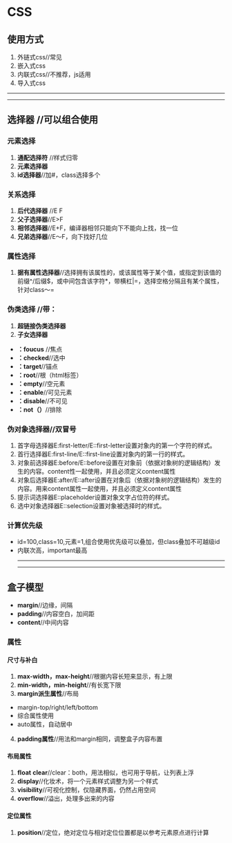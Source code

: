 # CSS
## 使用方式
1. 外链式css//常见
2. 嵌入式css
3. 内联式css//不推荐，js适用
4. 导入式css
***
***
## 选择器 //可以组合使用
### 元素选择
1.  **通配选择符** //样式归零
2. **元素选择器**
3. **id选择器**//加#，class选择多个
### 关系选择
1. **后代选择器** //E F
2. **父子选择器**//E>F
3. **相邻选择器**//E+F，编译器相邻只能向下不能向上找，找一位
4. **兄弟选择器**//E～F，向下找好几位
### 属性选择
1. **据有属性选择器**//选择拥有该属性的，或该属性等于某个值，或指定到该值的前缀^/后缀$，或中间包含该字符*，带横杠|=，选择空格分隔且有某个属性，针对class～=
### 伪类选择 //带：
1. **超链接伪类选择器**
2. **子女选择器**
+ **：foucus** //焦点
+ **：checked**//选中
+ **：target**//锚点
+ **：root**//根（html标签）
+ **：empty**//空元素
+ **：enable**//可见元素
+ **：disable**//不可见
+ **：not（）**//排除
### 伪对象选择器//双冒号
1. 首字母选择器E:first-letter/E::first-letter设置对象内的第一个字符的样式。
2. 首行选择器E:first-line/E::first-line设置对象内的第一行的样式。
3. 对象前选择器E:before/E::before设置在对象前（依据对象树的逻辑结构）发生的内容。content性一起使用，并且必须定义content属性
4. 对象后选择器E:after/E::after设置在对象后（依据对象树的逻辑结构）发生的内容。用来content属性一起使用，并且必须定义content属性
5. 提示词选择器E::placeholder设置对象文字占位符的样式。
6. 选中对象选择器E::selection设置对象被选择时的样式。
### 计算优先级
+ id=100,class=10,元素=1,组合使用优先级可以叠加，但class叠加不可越级id
+ 内联次高，important最高
  ***
  ***
## 盒子模型
+ **margin**//边缘，间隔
+ **padding**//内容空白，加间距
+ **content**//中间内容
### 属性
#### 尺寸与补白
1. **max-width，max-height**//根据内容长短来显示，有上限
2. **min-width，min-height**//有长宽下限
3. **margin派生属性**//布局
+ margin-top/right/left/bottom
+ 综合属性使用
+ auto属性，自动居中
4. **padding属性**//用法和margin相同，调整盒子内容布置
#### 布局属性
1. **float** **clear**//clear：both，用法相似，也可用于导航，让列表上浮
2. **display**//化妆术，将一个元素样式调整为另一个样式
3. **visibility**//可视化控制，仅隐藏界面，仍然占用空间
4. **overflow**//溢出，处理多出来的内容
#### 定位属性
1. **position**//定位，绝对定位与相对定位位置都是以参考元素原点进行计算